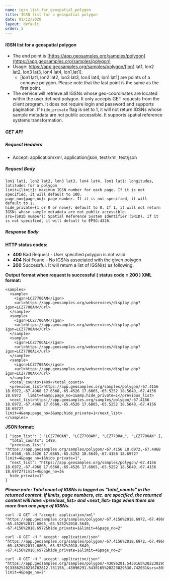 ```yaml
---
name: igsn_list_for_geospatial_polygon
title: IGSN list for a geospatial polygon
date: 01/12/2020
layout: default
order: 5
---
```


#### IGSN list for a geospatial polygon
- The end point is [https://app.geosamples.org/samples/polygon](https://app.geosamples.org/samples/polygon)
- Usage: https://app.geosamples.org/samples/polygon/[lon1 lat1, lon2 lat2, lon3 lat3, lon4 lat4, lon1,lat1].
  - [lon1 lat1, lon2 lat2, lon3 lat3, lon4 lat4, lon1 lat1] are points of a concave polygon. Please note that the last point is the same as the first point.
- The service will retrieve all IGSNs whose geo-coordinates are located within the user defined polygon. It only accepts GET requests from the client program. It does not require login and password and supports pagination. If `hide_private` flag is set to 1, it will not return IGSNs whose sample metadata are not public accessible. It supports spatial reference systems transformation.

##### GET API
##### Request Headers
- Accept: application/xml, application/json, text/xml, text/json
##### Request Body

```
lon1 lat1, lon2 lat2, lon3 lat3, lon4 lat4, lon1 lat1: longitudes, latitudes for a polygon
limit={limit}: maximum IGSN number for each page. If it is not specified, it will default to 100.
page_no={page_no}: page number. If it is not specified, it will default to 1.
hide_private={1 or 0 or none}: default to 0. If 1, it will not return IGSNs whose sample metadata are not public accessible.
srs={SRID number}: Spatial Reference System Identifier (SRID). If it is not specified, it will default to EPSG:4326.
```

##### Response Body
**HTTP status codes:**
- **400** Bad Request - User specified polygon is not valid.
- **404** Not Found - No IGSNs associated with the given polygon
- **200** Successful. It will return a list of IGSN(s) as following.

**Output format when request is successful ( status code = 200 ) XML format:**

```
<samples>
  <sample> 
    <igsn>LCZ7700AN</igsn> 
    <url>https://app.geosamples.org/webservices/display.php?igsn=LCZ7700AN</url>
  </sample> 
  <sample> 
    <igsn>LCZ7700AM</igsn> 
    <url>https://app.geosamples.org/webservices/display.php?igsn=LCZ7700AM</url>
  </sample> 
  <sample> 
    <igsn>LCZ7700AL</igsn> 
    <url>https://app.geosamples.org/webservices/display.php?igsn=LCZ7700AL</url>
  </sample> 
  <sample> 
    <igsn>LCZ7700AK</igsn> 
    <url>https://app.geosamples.org/webservices/display.php?igsn=LCZ7700AK</url>
  </sample> 
  <total_counts>1489</total_counts> 
  <previous_list>https://app.geosamples.org/samples/polygon/-67.4156 18.6972,-67.4968 17.6568,-65.4526 17.6865,-65.5252 18.5649,-67.4156 18.6972   limit=4&amp;page_no=1&amp;hide_private=1</previous_list> 
  <next_list>https://app.geosamples.org/samples/polygon/-67.4156 18.6972,-67.4968 17.6568,-65.4526 17.6865,-65.5252 18.5649,-67.4156 18.6972?
limit=4&amp;page_no=3&amp;hide_private=1</next_list> 
</samples>
```

**JSON format:**

```
{ "igsn_list": [ "LCZ7700AN", "LCZ7700AM", "LCZ7700AL", "LCZ7700AK" ],
  "total_counts": 1489,
  "previous_list": "https://app.geosamples.org/samples/polygon/-67.4156 18.6972,-67.4968 17.6568,-65.4526 17.6865,-65.5252 18.5649,-67.4156 18.6972?limit=4&page_no=1&hide_private=1",
  "next_list": "https://app.geosamples.org/samples/polygon/-67.4156 18.6972,-67.4968 17.6568,-65.4526 17.6865,-65.5252 18.5649,-67.4156 18.6972?limit=4&page_no=3&
  hide_private=1"
}
```

***Please note: Total count of IGSNs is tagged as "total_counts" in the returned content. If limits, page numbers, etc. are specified, the returned content will have <previous_list> and <next_list> tags when there are more than one page of IGSNs.***

```
curl -X GET -H "accept: application/xml" "https://app.geosamples.org/samples/polygon/-67.4156%2018.6972,-67.4968%2017.6568, -65.4526%2017.6865,-65.5252%2018.5649, -67.4156%2018.6972&hide_private=1&limit=4&page_no=2"
```

```
curl -X GET -H " accept: application/json" "https://app.geosamples.org/samples/polygon/-67.4156%2018.6972,-67.4968%2017.6568, -65.4526%2017.6865,-65.5252%2018.5649, -67.4156%2018.6972&hide_private=1&limit=4&page_no=2"
```

```
curl -X GET -H " accept: application/json" "https://app.geosamples.org/samples/polygon/-43096291.5430165%20223829530.742031,53338557.3468762%20277024863.02079,87260142.0817049%20268278668.61794,70504128. 9133862%20216762812.731158,-43096291.5430165%20223829530.742031&srs=3031&hide_private=1& limit=4&page_no=2"
```
